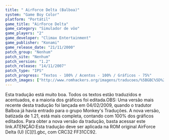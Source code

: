 ```yaml
---
title: " AirForce Delta (Balboa)"
system: "Game Boy Color"
platform: "Portátil"
game_title: "AirForce Delta"
game_category: "Simulador de vôo"
game_players: "2"
game_developer: "Climax Entertainment"
game_publisher: "Konami"
game_release_date: "21/11/2000"
patch_group: "Nenhum"
patch_site: "Nenhum"
patch_version: "1.2"
patch_release: "14/11/2007"
patch_type: "IPS"
patch_progress: "Textos - 100% / Acentos - 100% / Gráficos - 75%"
patch_images: ["http://www.romhackers.org/imagens/traducoes/%5BGBC%5D%20AirForce%20Delta%20-%20Balboa%20-%201.png","http://www.romhackers.org/imagens/traducoes/%5BGBC%5D%20AirForce%20Delta%20-%20Balboa%20-%202.png","http://www.romhackers.org/imagens/traducoes/%5BGBC%5D%20AirForce%20Delta%20-%20Balboa%20-%203.png"]
---
```

Esta tradução está muito boa. Todos os textos estão traduzidos e acentuados, e a maioria dos gráficos foi editada.OBS: Uma versão mais recente desta tradução foi lançada em 04/02/2009, quando o tradutor Balboa já havia entrado para o grupo Monkey's Traduções. A nova versão, batizada de 1.21, está mais completa, contando com 100% dos gráficos editados. Para obter a nova versão da tradução, basta acessar este link.ATENÇÃO:Esta tradução deve ser aplicada na ROM original AirForce Delta (U) [C][!].gbc, com CRC32 FF31CC92.